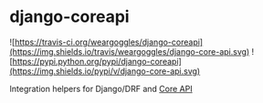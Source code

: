 # django-coreapi

![https://travis-ci.org/weargoggles/django-coreapi](https://img.shields.io/travis/weargoggles/django-core-api.svg) ![https://pypi.python.org/pypi/django-coreapi](https://img.shields.io/pypi/v/django-core-api.svg)

Integration helpers for Django/DRF and [Core API](http://www.coreapi.org)
